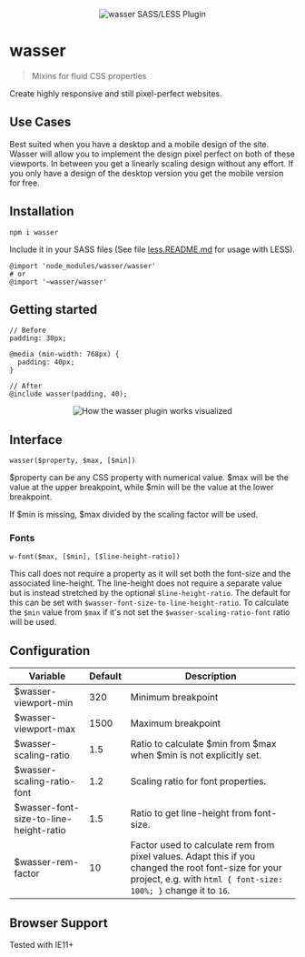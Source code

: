 <p align="center">
  <img src="https://raw.githubusercontent.com/naminho/wasser/master/wasser.png" alt="wasser SASS/LESS Plugin">
</p>

# wasser
> Mixins for fluid CSS properties

Create highly responsive and still pixel-perfect websites.

## Use Cases
Best suited when you have a desktop and a mobile design of the site. Wasser will
allow you to implement the design pixel perfect on both of these viewports. In 
between you get a linearly scaling design without any effort. If you only have
a design of the desktop version you get the mobile version for free.

## Installation

```
npm i wasser
```

Include it in your SASS files (See file [less.README.md](less.README.md) for usage with LESS).

```
@import 'node_modules/wasser/wasser'
# or
@import '~wasser/wasser'
```

## Getting started

```
// Before
padding: 30px;

@media (min-width: 768px) {
  padding: 40px;
}

// After
@include wasser(padding, 40);
```

<p align="center">
  <img src="https://raw.githubusercontent.com/naminho/wasser/master/illustration.svg?sanitize=true" alt="How the wasser plugin works visualized">
</p>

## Interface

`wasser($property, $max, [$min])`

$property can be any CSS property with numerical value. $max will be the value
at the upper breakpoint, while $min will be the value
at the lower breakpoint.

If $min is missing, $max divided by the scaling factor will be used.

### Fonts

`w-font($max, [$min], [$line-height-ratio])`

This call does not require a property as it will set both the font-size and
the associated line-height. The line-height does not require a separate value
but is instead stretched by the optional `$line-height-ratio`. The default for
this can be set with `$wasser-font-size-to-line-height-ratio`. To calculate the
`$min` value from `$max` if it's not set the `$wasser-scaling-ratio-font` ratio
will be used.

## Configuration

Variable | Default | Description
------ | ------- | -----------
$wasser-viewport-min | 320 | Minimum breakpoint
$wasser-viewport-max | 1500 | Maximum breakpoint
$wasser-scaling-ratio | 1.5 | Ratio to calculate $min from $max when $min is not explicitly set.
$wasser-scaling-ratio-font | 1.2 | Scaling ratio for font properties.
$wasser-font-size-to-line-height-ratio | 1.5 | Ratio to get line-height from font-size.
$wasser-rem-factor | 10 | Factor used to calculate rem from pixel values. Adapt this if you changed the root font-size for your project, e.g. with `html { font-size: 100%; }` change it to `16`.

## Browser Support

Tested with IE11+
